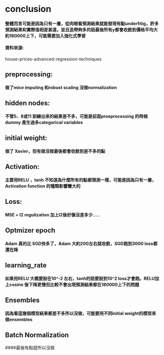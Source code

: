 # conclusion
#### 整體而言可能是因為只有一層，從肉眼看預測結果就能發現有點underfitig，許多預測結果和實際值相差甚遠，並且迭帶夠多的話最後所有y都會收斂到價格平均大約180000上下，可能需要加入強化式學習
#### 資料來源:
house-prices-advanced-regression-techniques
## preprocessing:
#### 做了mice imputing 和robust scaling 沒做normalization
## hidden nodes:
#### 不管5、8或11 訓練出來的結果差不多，可能是前面proeprocessing 的時候 dummy 產生過多categorical variables
## initial weight:
#### 做了 Xavier，但有做沒做最後都會收斂到差不多的點
## Activation:
#### 主要用RELU ，tanh 不知道為什麼所有的點都預測一樣，可能是因為只有一層，Activation function 的種類影響蠻大的
## Loss:
#### MSE + l2 regulization 加上l2後好像沒差多少.....
## Optmizer epoch
#### Adam 真的比 SGD快多了，Adam 大約200左右就收斂，SGD跑到3000 loss都還在降
## learning_rate
#### 如果用RELU 大概要設在10^-2 左右，tanh的話要設到10^2 loss才會跑。RELU加上cosine 後下降更慢但比較不會出現預測結果都在180000上下的問題
## Ensembles
#### 因為看這幾個模型結果都差不多所以沒做，可能要用不同initial weight的模型來做ensembles
## Batch Normalization
####最後有點趕所以沒做
